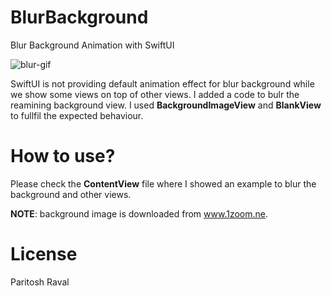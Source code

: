 # BlurBackground
Blur Background Animation with SwiftUI

![blur-gif](https://user-images.githubusercontent.com/5228713/114130624-99014d00-991e-11eb-8e96-0db95434e462.gif)

SwiftUI is not providing default animation effect for blur background while we show some views on top of other views. I added a code to bulr the reamining background view. I used **BackgroundImageView** and **BlankView** to fullfil the expected behaviour.


# How to use?

Please check the **ContentView** file where I showed an example to blur the background and other views.


**NOTE**: background image is downloaded from www.1zoom.ne.

License
=====================
Paritosh Raval
